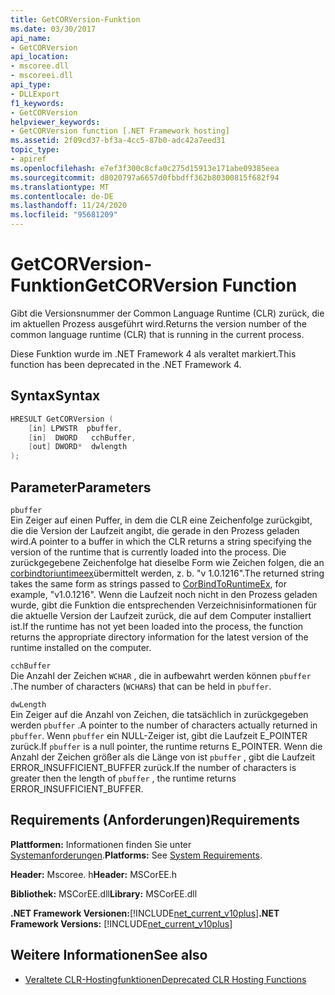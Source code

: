 ```yaml
---
title: GetCORVersion-Funktion
ms.date: 03/30/2017
api_name:
- GetCORVersion
api_location:
- mscoree.dll
- mscoreei.dll
api_type:
- DLLExport
f1_keywords:
- GetCORVersion
helpviewer_keywords:
- GetCORVersion function [.NET Framework hosting]
ms.assetid: 2f09cd37-bf3a-4cc5-87b0-adc42a7eed31
topic_type:
- apiref
ms.openlocfilehash: e7ef3f300c8cfa0c275d15913e171abe09385eea
ms.sourcegitcommit: d8020797a6657d0fbbdff362b80300815f682f94
ms.translationtype: MT
ms.contentlocale: de-DE
ms.lasthandoff: 11/24/2020
ms.locfileid: "95681209"
---
```

# <a name="getcorversion-function"></a><span data-ttu-id="28bb8-102">GetCORVersion-Funktion</span><span class="sxs-lookup"><span data-stu-id="28bb8-102">GetCORVersion Function</span></span>

<span data-ttu-id="28bb8-103">Gibt die Versionsnummer der Common Language Runtime (CLR) zurück, die im aktuellen Prozess ausgeführt wird.</span><span class="sxs-lookup"><span data-stu-id="28bb8-103">Returns the version number of the common language runtime (CLR) that is running in the current process.</span></span>  
  
 <span data-ttu-id="28bb8-104">Diese Funktion wurde im .NET Framework 4 als veraltet markiert.</span><span class="sxs-lookup"><span data-stu-id="28bb8-104">This function has been deprecated in the .NET Framework 4.</span></span>  
  
## <a name="syntax"></a><span data-ttu-id="28bb8-105">Syntax</span><span class="sxs-lookup"><span data-stu-id="28bb8-105">Syntax</span></span>  
  
```cpp  
HRESULT GetCORVersion (  
    [in] LPWSTR  pbuffer,  
    [in]  DWORD   cchBuffer,
    [out] DWORD*  dwlength  
);
```  
  
## <a name="parameters"></a><span data-ttu-id="28bb8-106">Parameter</span><span class="sxs-lookup"><span data-stu-id="28bb8-106">Parameters</span></span>  

 `pbuffer`  
 <span data-ttu-id="28bb8-107">Ein Zeiger auf einen Puffer, in dem die CLR eine Zeichenfolge zurückgibt, die die Version der Laufzeit angibt, die gerade in den Prozess geladen wird.</span><span class="sxs-lookup"><span data-stu-id="28bb8-107">A pointer to a buffer in which the CLR returns a string specifying the version of the runtime that is currently loaded into the process.</span></span> <span data-ttu-id="28bb8-108">Die zurückgegebene Zeichenfolge hat dieselbe Form wie Zeichen folgen, die an [corbindtoriuntimeex](corbindtoruntimeex-function.md)übermittelt werden, z. b. "v 1.0.1216".</span><span class="sxs-lookup"><span data-stu-id="28bb8-108">The returned string takes the same form as strings passed to [CorBindToRuntimeEx](corbindtoruntimeex-function.md), for example, "v1.0.1216".</span></span> <span data-ttu-id="28bb8-109">Wenn die Laufzeit noch nicht in den Prozess geladen wurde, gibt die Funktion die entsprechenden Verzeichnisinformationen für die aktuelle Version der Laufzeit zurück, die auf dem Computer installiert ist.</span><span class="sxs-lookup"><span data-stu-id="28bb8-109">If the runtime has not yet been loaded into the process, the function returns the appropriate directory information for the latest version of the runtime installed on the computer.</span></span>  
  
 `cchBuffer`  
 <span data-ttu-id="28bb8-110">Die Anzahl der Zeichen `WCHAR` , die in aufbewahrt werden können `pbuffer` .</span><span class="sxs-lookup"><span data-stu-id="28bb8-110">The number of characters (`WCHAR`s) that can be held in `pbuffer`.</span></span>  
  
 `dwLength`  
 <span data-ttu-id="28bb8-111">Ein Zeiger auf die Anzahl von Zeichen, die tatsächlich in zurückgegeben werden `pbuffer` .</span><span class="sxs-lookup"><span data-stu-id="28bb8-111">A pointer to the number of characters actually returned in `pbuffer`.</span></span> <span data-ttu-id="28bb8-112">Wenn `pbuffer` ein NULL-Zeiger ist, gibt die Laufzeit E_POINTER zurück.</span><span class="sxs-lookup"><span data-stu-id="28bb8-112">If `pbuffer` is a null pointer, the runtime returns E_POINTER.</span></span> <span data-ttu-id="28bb8-113">Wenn die Anzahl der Zeichen größer als die Länge von ist `pbuffer` , gibt die Laufzeit ERROR_INSUFFICIENT_BUFFER zurück.</span><span class="sxs-lookup"><span data-stu-id="28bb8-113">If the number of characters is greater then the length of `pbuffer` , the runtime returns ERROR_INSUFFICIENT_BUFFER.</span></span>  
  
## <a name="requirements"></a><span data-ttu-id="28bb8-114">Requirements (Anforderungen)</span><span class="sxs-lookup"><span data-stu-id="28bb8-114">Requirements</span></span>  

 <span data-ttu-id="28bb8-115">**Plattformen:** Informationen finden Sie unter [Systemanforderungen](../../get-started/system-requirements.md).</span><span class="sxs-lookup"><span data-stu-id="28bb8-115">**Platforms:** See [System Requirements](../../get-started/system-requirements.md).</span></span>  
  
 <span data-ttu-id="28bb8-116">**Header:** Mscoree. h</span><span class="sxs-lookup"><span data-stu-id="28bb8-116">**Header:** MSCorEE.h</span></span>  
  
 <span data-ttu-id="28bb8-117">**Bibliothek:** MSCorEE.dll</span><span class="sxs-lookup"><span data-stu-id="28bb8-117">**Library:** MSCorEE.dll</span></span>  
  
 <span data-ttu-id="28bb8-118">**.NET Framework Versionen:**[!INCLUDE[net_current_v10plus](../../../../includes/net-current-v10plus-md.md)]</span><span class="sxs-lookup"><span data-stu-id="28bb8-118">**.NET Framework Versions:** [!INCLUDE[net_current_v10plus](../../../../includes/net-current-v10plus-md.md)]</span></span>  
  
## <a name="see-also"></a><span data-ttu-id="28bb8-119">Weitere Informationen</span><span class="sxs-lookup"><span data-stu-id="28bb8-119">See also</span></span>

- [<span data-ttu-id="28bb8-120">Veraltete CLR-Hostingfunktionen</span><span class="sxs-lookup"><span data-stu-id="28bb8-120">Deprecated CLR Hosting Functions</span></span>](deprecated-clr-hosting-functions.md)
